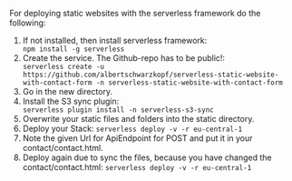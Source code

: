 For deploying static websites with the serverless framework do the following:

<ol>
<li>If not installed, then install serverless framework: </li>
<code>npm install -g serverless</code>

<li>Create the service. The Github-repo has to be public!:</li> 
<code>serverless create -u https://github.com/albertschwarzkopf/serverless-static-website-with-contact-form -n serverless-static-website-with-contact-form</code>

<li>Go in the new directory.

<li>Install the S3 sync plugin:</li>
<code>serverless plugin install -n serverless-s3-sync</code>

<li>Overwrite your static files and folders into the static directory.
  
<li>Deploy your Stack:
  <code>serverless deploy -v -r eu-central-1</code>

<li>Note the given Url for ApiEndpoint for POST and put it in your contact/contact.html.

<li>Deploy again due to sync the files, because you have changed the contact/contact.html:
<code>serverless deploy -v -r eu-central-1</code>
